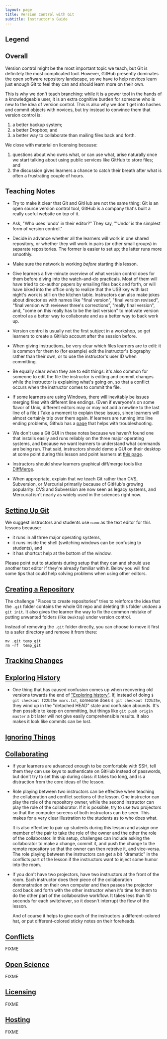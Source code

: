 ```yaml
---
layout: page
title: Version Control with Git
subtitle: Instructor's Guide
---
```

## Legend

## Overall

Version control might be the most important topic we teach,
but Git is definitely the most complicated tool.
However,
GitHub presently dominates the open software repository landscape,
so we have to help novices learn just enough Git
to feel they can and should learn more on their own.

This is why we don't teach branching:
while it is a power tool in the hands of a knowledgeable user,
it is an extra cognitive burden for someone who is new to the idea of version control.
This is also why we don't get into hashes and commit objects with novices,
but try instead to convince them that version control is:

1.  a better backup system;
2.  a better Dropbox; and
3.  a better way to collaborate than mailing files back and forth.

We close with material on licensing because:

1.  questions about who owns what, or can use what,
    arise naturally once we start talking about
    using public services like GitHub to store files;
    and
2.  the discussion gives learners a chance to catch their breath
    after what is often a frustrating couple of hours.

## Teaching Notes

*   Try to make it clear that Git and GitHub are not the same thing:
    Git is an open source version control tool,
    GitHub is a company that's built a really useful website on top of it.

*   Ask, "Who uses 'undo' in their editor?"
    They say, "'Undo' is the simplest form of version control."

*   Decide in advance whether all the learners will work in one shared repository,
    or whether they will work in pairs (or other small groups) in separate repositories.
    The former is easier to set up;
    the latter runs more smoothly.

*   Make sure the network is working *before* starting this lesson.

*   Give learners a five-minute overview of what version control does for them
    before diving into the watch-and-do practicals.
    Most of them will have tried to co-author papers by emailing files back and forth,
    or will have biked into the office
    only to realize that the USB key with last night's work
    is still on the kitchen table.
    Instructors can also make jokes about directories with names like
    "final version",
    "final version revised",
    "final version with reviewer three's corrections",
    "really final version",
    and,
    "come on this really has to be the last version"
    to motivate version control as a better way to collaborate
    and as a better way to back work up.

*   Version control is usually not the first subject in a workshop,
    so get learners to create a GitHub account after the session before.

*   When giving instructions,
    be very clear which files learners are to edit:
    it is common for them to (for example) edit the instructor's biography rather than their own,
    or to use the instructor's user ID when committing.

*   Be equally clear *when* they are to edit things:
    it's also common for someone to edit the file the instructor is editing
    and commit changes while the instructor is explaining what's going on,
    so that a conflict occurs when the instructor comes to commit the file.

*   If some learners are using Windows,
    there will inevitably be issues merging files with different line endings.
    (Even if everyone's on some flavor of Unix,
    different editors may or may not add a newline to the last line of a file.)
    Take a moment to explain these issues,
    since learners will almost certainly trip over them again.
    If learners are running into line ending problems, Github has a [page](https://help.github.com/articles/dealing-with-line-endings/#platform-all) that helps with troubleshooting.

*   We don't use a Git GUI in these notes because
    we haven't found one that installs easily and runs reliably on the three major operating systems,
    and because we want learners to understand what commands are being run.
    That said,
    instructors should demo a GUI on their desktop at some point during this lesson
    and point learners at [this page](http://git-scm.com/downloads/guis).

*   Instructors should show learners graphical diff/merge tools like
    [DiffMerge](https://sourcegear.com/diffmerge/).

*   When appropriate,
    explain that we teach Git rather than CVS, Subversion, or Mercurial
    primarily because of GitHub's growing popularity:
    CVS and Subversion are now seen as legacy systems,
    and Mercurial isn't nearly as widely used in the sciences right now.

## [Setting Up Git](02-setup.html)

We suggest instructors and students use `nano` as the text editor for this lessons because:

*   it runs in all three major operating systems,
*   it runs inside the shell (switching windows can be confusing to students), and
*   it has shortcut help at the bottom of the window.

Please point out to students during setup
that they can and should use another text editor
if they're already familiar with it.
Below you will find some tips that could help solving problems
when using other editors.

## [Creating a Repository](03-create.html)

The challenge "Places to create repositories" tries to reinforce the idea that
the `.git` folder contains the whole Git repo and deleting this folder *undoes*
a `git init`. It also gives the learner the way to fix the common mistake of
putting unwanted folders (like `Desktop`) under version control.

Instead of removing the `.git` folder directly, you can choose to move
it first to a safer directory and remove it from there:

~~~ {.bash}
mv .git temp_git
rm -rf  temp_git
~~~

## [Tracking Changes](04-changes.html)

## [Exploring History](05-history.html)

*   One thing that has caused confusion comes up when recovering old versions
    towards the end of ["Exploring history"](04-history.html).
    If, instead of doing `$ git checkout f22b25e mars.txt`,
    someone does `$ git checkout f22b25e`,
    they wind up in the "detached HEAD" state and confusion abounds.
    It's then possible to keep on committing,
    but things like `git push origin master` a bit later will not give easily comprehensible results.
    It also makes it look like commits can be lost.

## [Ignoring Things](06-ignore.html)
## [Collaborating](08-collab.html)

*   If your learners are advanced enough to be comfortable with SSH,
    tell them they can use keys to authenticate on GitHub instead of passwords,
    but don't try to set this up during class:
    it takes too long,
    and is a distraction from the core ideas of the lesson.


*   Role playing between two instructors can be effective
    when teaching the collaboration and conflict sections of the lesson.
    One instructor can play the role of the repository owner,
    while the second instructor can play the role of the collaborator.
    If it is possible,
    try to use two projectors so that the computer screens of both instructors can be seen.
    This makes for a very clear illustration to the students as to who does what.

    It is also effective to pair up students during this lesson
    and assign one member of the pair to take the role of the owner
    and the other the role of the collaborator.
    In this setup,
    challenges can include asking the collaborator to make a change,
    commit it,
    and push the change to the remote repository
    so that the owner can then retreive it,
    and vice-versa.
    The role playing between the instructors can get a bit "dramatic" in the conflicts part of the lesson
    if the instructors want to inject some humor into the room.

*   If you don't have two projectors,
    have two instructors at the front of the room.
    Each instructor does their piece of the collaboration demonstration on their own computer
    and then passes the projector cord back and forth with the other instructor
    when it's time for them to do the other part of the collaborative workflow.
    It takes less than 10 seconds for each switchover,
    so it doesn't interrupt the flow of the lesson.

    And of course it helps to give each of the instructors a different-colored hat,
    or put different-colored sticky notes on their foreheads.

## [Conflicts](09-conflict.html)

FIXME

## [Open Science](10-open.html)

FIXME

## [Licensing](11-licensing.html)

FIXME

## [Hosting](12-hosting.html)

FIXME
